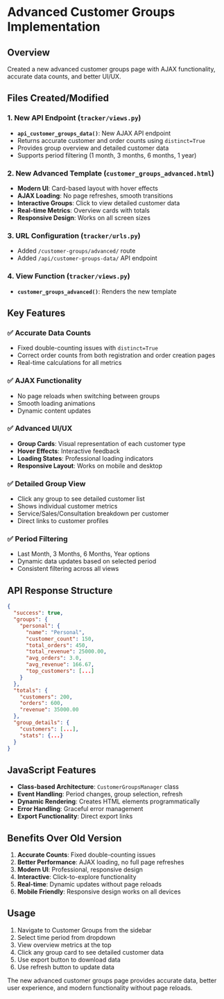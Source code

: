 # Advanced Customer Groups Implementation

## Overview
Created a new advanced customer groups page with AJAX functionality, accurate data counts, and better UI/UX.

## Files Created/Modified

### 1. New API Endpoint (`tracker/views.py`)
- **`api_customer_groups_data()`**: New AJAX API endpoint
- Returns accurate customer and order counts using `distinct=True`
- Provides group overview and detailed customer data
- Supports period filtering (1 month, 3 months, 6 months, 1 year)

### 2. New Advanced Template (`customer_groups_advanced.html`)
- **Modern UI**: Card-based layout with hover effects
- **AJAX Loading**: No page refreshes, smooth transitions
- **Interactive Groups**: Click to view detailed customer data
- **Real-time Metrics**: Overview cards with totals
- **Responsive Design**: Works on all screen sizes

### 3. URL Configuration (`tracker/urls.py`)
- Added `/customer-groups/advanced/` route
- Added `/api/customer-groups-data/` API endpoint

### 4. View Function (`tracker/views.py`)
- **`customer_groups_advanced()`**: Renders the new template

## Key Features

### ✅ **Accurate Data Counts**
- Fixed double-counting issues with `distinct=True`
- Correct order counts from both registration and order creation pages
- Real-time calculations for all metrics

### ✅ **AJAX Functionality**
- No page reloads when switching between groups
- Smooth loading animations
- Dynamic content updates

### ✅ **Advanced UI/UX**
- **Group Cards**: Visual representation of each customer type
- **Hover Effects**: Interactive feedback
- **Loading States**: Professional loading indicators
- **Responsive Layout**: Works on mobile and desktop

### ✅ **Detailed Group View**
- Click any group to see detailed customer list
- Shows individual customer metrics
- Service/Sales/Consultation breakdown per customer
- Direct links to customer profiles

### ✅ **Period Filtering**
- Last Month, 3 Months, 6 Months, Year options
- Dynamic data updates based on selected period
- Consistent filtering across all views

## API Response Structure
```json
{
  "success": true,
  "groups": {
    "personal": {
      "name": "Personal",
      "customer_count": 150,
      "total_orders": 450,
      "total_revenue": 25000.00,
      "avg_orders": 3.0,
      "avg_revenue": 166.67,
      "top_customers": [...]
    }
  },
  "totals": {
    "customers": 200,
    "orders": 600,
    "revenue": 35000.00
  },
  "group_details": {
    "customers": [...],
    "stats": {...}
  }
}
```

## JavaScript Features
- **Class-based Architecture**: `CustomerGroupsManager` class
- **Event Handling**: Period changes, group selection, refresh
- **Dynamic Rendering**: Creates HTML elements programmatically
- **Error Handling**: Graceful error management
- **Export Functionality**: Direct export links

## Benefits Over Old Version
1. **Accurate Counts**: Fixed double-counting issues
2. **Better Performance**: AJAX loading, no full page refreshes
3. **Modern UI**: Professional, responsive design
4. **Interactive**: Click-to-explore functionality
5. **Real-time**: Dynamic updates without page reloads
6. **Mobile Friendly**: Responsive design works on all devices

## Usage
1. Navigate to Customer Groups from the sidebar
2. Select time period from dropdown
3. View overview metrics at the top
4. Click any group card to see detailed customer data
5. Use export button to download data
6. Use refresh button to update data

The new advanced customer groups page provides accurate data, better user experience, and modern functionality without page reloads.